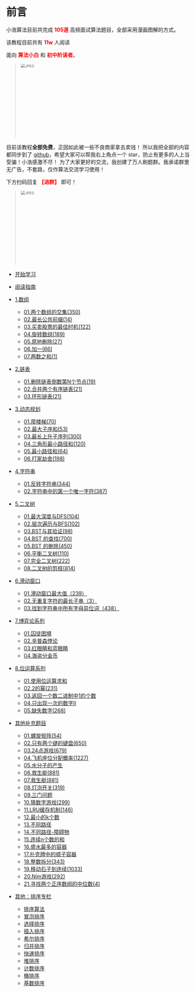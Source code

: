 # 前言

小浩算法目前共完成 <font color="red"><b>105道</b></font> 高频面试算法题目，全部采用漫画图解的方式。

该教程目前共有 <font color="red"><b>11w</b></font> 人阅读

面向 <font color="red"><b>算法小白</b></font> 和 <font color="red"><b>初中阶读者</b></font>。

> <img src="http://www.geekxh.com/suggest.jpeg" alt="JPEG" style="zoom: 67%;" width=300/>

目前该教程<b>全部免费</b>，正因如此被一些不良商家拿去卖钱！ 所以我把全部的内容都同步到了 [github](https://github.com/geekxh/hello-algorithm)，希望大家可以帮我右上角点一个 star，防止有更多的人上当受骗！小浩感激不尽！
为了大家更好的交流，我创建了万人刷题群。我承诺群里无广告，不套路，仅作算法交流学习使用！


下方扫码回复 <font color="red"><b>【进群】</b></font> 即可！

> <img src="http://www.geekxh.com/code.jpeg" alt="JPEG" style="zoom: 67%;" width=300/>


* [开始学习](http://www.geekxh.com) 

* [阅读指南](http://www.geekxh.com/c99/hello.html)

* [1.数组]()
    * [01.两个数组的交集(350)](http://www.geekxh.com/1.0.数组系列/001.html)
    * [02.最长公共前缀(14)](http://www.geekxh.com/1.0.数组系列/002.html)
    * [03.买卖股票的最佳时机(122)](http://www.geekxh.com/1.0.数组系列/003.html)
    * [04.旋转数组(189)](http://www.geekxh.com/1.0.数组系列/004.html)
    * [05.原地删除(27)](http://www.geekxh.com/1.0.数组系列/005.html)
    * [06.加一(66)](http://www.geekxh.com/1.0.数组系列/006.html)
    * [07.两数之和(1)](http://www.geekxh.com/1.0.数组系列/007.html)

* [2.链表]()
    * [01.删除链表倒数第N个节点(19)](http://www.geekxh.com/1.1.链表系列/101.html)
    * [02.合并两个有序链表(21)](http://www.geekxh.com/1.1.链表系列/102.html)
    * [03.环形链表(21)](http://www.geekxh.com/1.1.链表系列/103.html)
    
* [3.动态规划]()    
    * [01.爬楼梯(70)](http://www.geekxh.com/1.2.动态规划系列/201.html)
    * [02.最大子序和(53)](http://www.geekxh.com/1.2.动态规划系列/202.html)
    * [03.最长上升子序列(300)](http://www.geekxh.com/1.2.动态规划系列/203.html)
    * [04.三角形最小路径和(120)](http://www.geekxh.com/1.2.动态规划系列/204.html)
    * [05.最小路径和(64)](http://www.geekxh.com/1.2.动态规划系列/205.html)
    * [06.打家劫舍(198)](http://www.geekxh.com/1.2.动态规划系列/206.html)
    
* [4.字符串]()    
    * [01.反转字符串(344)](http://www.geekxh.com/1.3.字符串系列/301.html)
    * [02.字符串中的第一个唯一字符(387)](http://www.geekxh.com/1.3.字符串系列/302.html)

* [5.二叉树]()    
    * [01.最大深度与DFS(104)](http://www.geekxh.com/1.4.二叉树系列/401.html)
    * [02.层次遍历与BFS(102)](http://www.geekxh.com/1.4.二叉树系列/402.html)
    * [03.BST与其验证(98)](http://www.geekxh.com/1.4.二叉树系列/403.html)
    * [04.BST 的查找(700)](http://www.geekxh.com/1.4.二叉树系列/404.html)
    * [05.BST 的删除(450)](http://www.geekxh.com/1.4.二叉树系列/405.html)
    * [06.平衡二叉树(110)](http://www.geekxh.com/1.4.二叉树系列/406.html)
    * [07.完全二叉树(222)](http://www.geekxh.com/1.4.二叉树系列/407.html)
    * [08.二叉树的剪枝(814)](http://www.geekxh.com/1.4.二叉树系列/408.html)

* [6.滑动窗口]()    
    * [01.滑动窗口最大值（239）](http://www.geekxh.com/1.5.滑动窗口系列/501.html)
    * [02.无重复字符的最长子串（3）](http://www.geekxh.com/1.5.滑动窗口系列/502.html)
    * [03.找到字符串中所有字母异位词（438）](http://www.geekxh.com/1.5.滑动窗口系列/503.html)
    
* [7.博弈论系列]()    
    * [01.囚徒困境](http://www.geekxh.com/1.6.博弈论系列/601.html)
    * [02.辛普森悖论](http://www.geekxh.com/1.6.博弈论系列/602.html)
    * [03.红眼睛和蓝眼睛](http://www.geekxh.com/1.6.博弈论系列/603.html) 
    * [04.海盗分金币](http://www.geekxh.com/1.6.博弈论系列/604.html)
    
* [8.位运算系列]()    
    * [01.使用位运算求和](http://www.geekxh.com/1.8.位运算系列/801.html)
    * [02.2的幂(231)](http://www.geekxh.com/1.8.位运算系列/802.html)
    * [03.返回一个数二进制中1的个数](http://www.geekxh.com/1.8.位运算系列/803.html) 
    * [04.只出现一次的数字Ⅱ](http://www.geekxh.com/1.8.位运算系列/804.html) 
    * [05.缺失数字(268)](http://www.geekxh.com/1.8.位运算系列/805.html) 
    
* [其他补充题目]()
    * [01.螺旋矩阵(54)](http://www.geekxh.com/1.99.其他补充题目/01.html)
    * [02.只有两个键的键盘(650)](http://www.geekxh.com/1.99.其他补充题目/02.html)
    * [03.24点游戏(679)](http://www.geekxh.com/1.99.其他补充题目/03.html)
    * [04.飞机座位分配概率(1227)](http://www.geekxh.com/1.99.其他补充题目/04.html)
    * [05.水分子的产生](http://www.geekxh.com/1.99.其他补充题目/05.html)
    * [06.救生艇(881)](http://www.geekxh.com/1.99.其他补充题目/06.html)
    * [07.救生艇(881)](http://www.geekxh.com/1.99.其他补充题目/07.html)
    * [08.灯泡开关(319)](http://www.geekxh.com/1.99.其他补充题目/08.html)
    * [09.三门问题](http://www.geekxh.com/1.99.其他补充题目/09.html)
    * [10.猜数字游戏(299)](http://www.geekxh.com/1.99.其他补充题目/10.html)
    * [11.LRU缓存机制(146)](http://www.geekxh.com/1.99.其他补充题目/11.html)
    * [12.最小的k个数](http://www.geekxh.com/1.99.其他补充题目/12.html)
    * [13.不同路径](http://www.geekxh.com/1.99.其他补充题目/13.html)
    * [14.不同路径-障碍物](http://www.geekxh.com/1.99.其他补充题目/14.html)
    * [15.连续n个数的和](http://www.geekxh.com/1.99.其他补充题目/15.html)
    * [16.盛水最多的容器](http://www.geekxh.com/1.99.其他补充题目/16.html)
    * [17.扑克牌中的顺子容器](http://www.geekxh.com/1.99.其他补充题目/17.html)
    * [18.整数拆分(343)](http://www.geekxh.com/1.99.其他补充题目/18.html)
    * [19.移动石子到连续(1033)](http://www.geekxh.com/1.99.其他补充题目/19.html)
    * [20.Nim游戏(292)](http://www.geekxh.com/1.99.其他补充题目/20.html)
    * [21.寻找两个正序数组的中位数(4)](http://www.geekxh.com/1.99.其他补充题目/21.html)

* [其他：排序专栏]()
   * [排序算法](http://www.geekxh.com/2.0.排序系列/0.hello.html)
   * [冒泡排序](http://www.geekxh.com/2.0.排序系列/1.bubbleSort.html)
   * [选择排序](http://www.geekxh.com/2.0.排序系列/2.selectionSort.html)
   * [插入排序](http://www.geekxh.com/2.0.排序系列/3.insertionSort.html)
   * [希尔排序](http://www.geekxh.com/2.0.排序系列/4.shellSort.html)
   * [归并排序](http://www.geekxh.com/2.0.排序系列/5.mergeSort.html)
   * [快速排序](http://www.geekxh.com/2.0.排序系列/6.quickSort.html)
   * [堆排序](http://www.geekxh.com/2.0.排序系列/7.heapSort.html)
   * [计数排序](http://www.geekxh.com/2.0.排序系列/8.countingSort.html)
   * [桶排序](http://www.geekxh.com/2.0.排序系列/9.bucketSort.html)
   * [基数排序](http://www.geekxh.com/2.0.排序系列/10.radixSort.html)